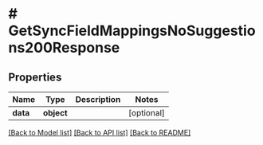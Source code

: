 # # GetSyncFieldMappingsNoSuggestions200Response

## Properties

Name | Type | Description | Notes
------------ | ------------- | ------------- | -------------
**data** | **object** |  | [optional]

[[Back to Model list]](../../README.md#models) [[Back to API list]](../../README.md#endpoints) [[Back to README]](../../README.md)
